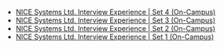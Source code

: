  - [NICE Systems Ltd. Interview Experience | Set 4 (On-Campus)](https://www.geeksforgeeks.org/nice-systems-ltd-interview-experience-set-4-campus/)
- [NICE Systems Ltd. Interview Experience | Set 3 (On-Campus)](https://www.geeksforgeeks.org/nice-systems-ltd-interview-experience-set-3-campus/)
- [NICE Systems Ltd. Interview Experience | Set 2 (On-Campus)](https://www.geeksforgeeks.org/nice-systems-ltd-interview-experience-set-2-on-campus/)
- [NICE Systems Ltd. Interview Experience | Set 1 (On-Campus)](https://www.geeksforgeeks.org/nice-systems-ltd-interview-experience-set-1-on-campus/)